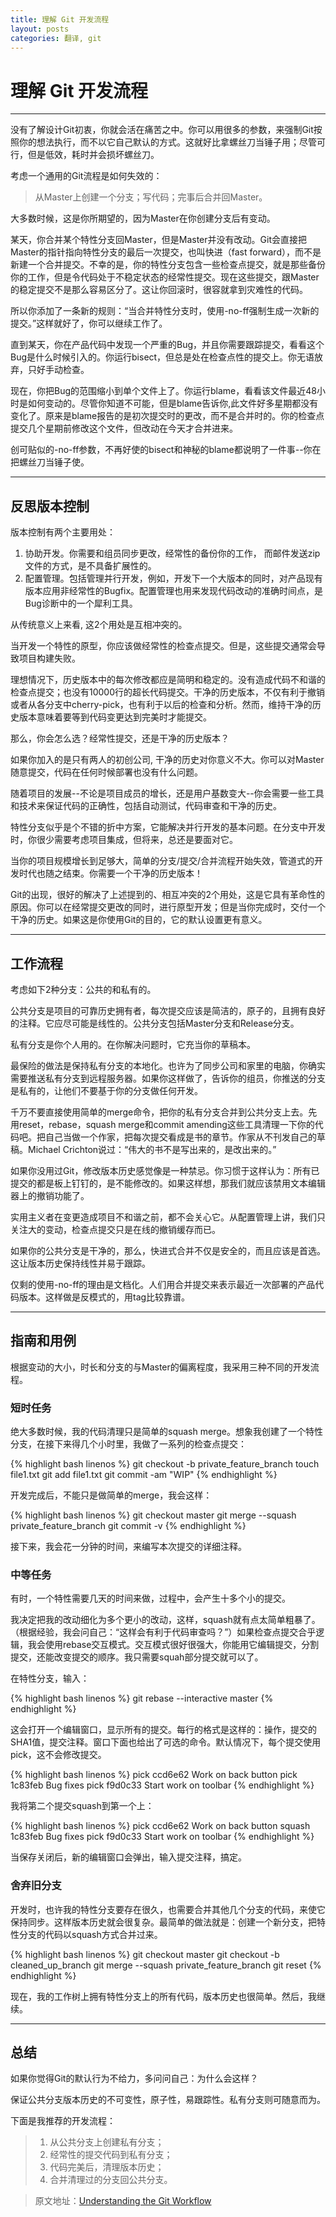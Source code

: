 ```yaml
---
title: 理解 Git 开发流程
layout: posts
categories: 翻译, git
---
```


# 理解 Git 开发流程

---

没有了解设计Git初衷，你就会活在痛苦之中。你可以用很多的参数，来强制Git按照你的想法执行，而不以它自己默认的方式。这就好比拿螺丝刀当锤子用；尽管可行，但是低效，耗时并会损坏螺丝刀。

考虑一个通用的Git流程是如何失效的：

> 从Master上创建一个分支；写代码；完事后合并回Master。

大多数时候，这是你所期望的，因为Master在你创建分支后有变动。 

某天，你合并某个特性分支回Master，但是Master并没有改动。Git会直接把Master的指针指向特性分支的最后一次提交，也叫快进（fast forward），而不是新建一个合并提交。不幸的是，你的特性分支包含一些检查点提交，就是那些备份你的工作，但是令代码处于不稳定状态的经常性提交。现在这些提交，跟Master的稳定提交不是那么容易区分了。这让你回滚时，很容就拿到灾难性的代码。

所以你添加了一条新的规则：“当合并特性分支时，使用-no-ff强制生成一次新的提交。”这样就好了，你可以继续工作了。

直到某天，你在产品代码中发现一个严重的Bug，并且你需要跟踪提交，看看这个Bug是什么时候引入的。你运行bisect，但总是处在检查点性的提交上。你无语放弃，只好手动检查。

现在，你把Bug的范围缩小到单个文件上了。你运行blame，看看该文件最近48小时是如何变动的。尽管你知道不可能，但是blame告诉你,此文件好多星期都没有变化了。原来是blame报告的是初次提交时的更改，而不是合并时的。你的检查点提交几个星期前修改这个文件，但改动在今天才合并进来。

创可贴似的-no-ff参数，不再好使的bisect和神秘的blame都说明了一件事--你在把螺丝刀当锤子使。

---

## 反思版本控制

版本控制有两个主要用处：

1. 协助开发。你需要和组员同步更改，经常性的备份你的工作， 而邮件发送zip文件的方式，是不具备扩展性的。
2. 配置管理。包括管理并行开发，例如，开发下一个大版本的同时，对产品现有版本应用非经常性的Bugfix。配置管理也用来发现代码改动的准确时间点，是Bug诊断中的一个犀利工具。

从传统意义上来看, 这2个用处是互相冲突的。

当开发一个特性的原型，你应该做经常性的检查点提交。但是，这些提交通常会导致项目构建失败。

理想情况下，历史版本中的每次修改都应是简明和稳定的。没有造成代码不和谐的检查点提交；也没有10000行的超长代码提交。干净的历史版本，不仅有利于撤销或者从各分支中cherry-pick，也有利于以后的检查和分析。然而，维持干净的历史版本意味着要等到代码变更达到完美时才能提交。

那么，你会怎么选？经常性提交，还是干净的历史版本？

如果你加入的是只有两人的初创公司, 干净的历史对你意义不大。你可以对Master随意提交，代码在任何时候部署也没有什么问题。

随着项目的发展--不论是项目成员的增长，还是用户基数变大--你会需要一些工具和技术来保证代码的正确性，包括自动测试，代码审查和干净的历史。

特性分支似乎是个不错的折中方案，它能解决并行开发的基本问题。在分支中开发时，你很少需要考虑项目集成，但将来，总还是要面对它。

当你的项目规模增长到足够大，简单的分支/提交/合并流程开始失效，管道式的开发时代也随之结束。你需要一个干净的历史版本！

Git的出现，很好的解决了上述提到的、相互冲突的2个用处，这是它具有革命性的原因。你可以在经常提交更改的同时，进行原型开发；但是当你完成时，交付一个干净的历史。如果这是你使用Git的目的，它的默认设置更有意义。

--- 

## 工作流程

考虑如下2种分支：公共的和私有的。

公共分支是项目的可靠历史拥有者，每次提交应该是简洁的，原子的，且拥有良好的注释。它应尽可能是线性的。公共分支包括Master分支和Release分支。

私有分支是你个人用的。在你解决问题时，它充当你的草稿本。

最保险的做法是保持私有分支的本地化。也许为了同步公司和家里的电脑，你确实需要推送私有分支到远程服务器。如果你这样做了，告诉你的组员，你推送的分支是私有的，让他们不要基于你的分支做任何开发。

千万不要直接使用简单的merge命令，把你的私有分支合并到公共分支上去。先用reset，rebase，squash merge和commit amending这些工具清理一下你的代码吧。把自己当做一个作家，把每次提交看成是书的章节。作家从不刊发自己的草稿。Michael Crichton说过：“伟大的书不是写出来的，是改出来的。”

如果你没用过Git，修改版本历史感觉像是一种禁忌。你习惯于这样认为：所有已提交的都是板上钉钉的，是不能修改的。如果这样想，那我们就应该禁用文本编辑器上的撤销功能了。

实用主义者在变更造成项目不和谐之前，都不会关心它。从配置管理上讲，我们只关注大的变动，检查点提交只是在线的撤销缓存而已。

如果你的公共分支是干净的，那么，快进式合并不仅是安全的，而且应该是首选。这让版本历史保持线性并易于跟踪。

仅剩的使用-no-ff的理由是文档化。人们用合并提交来表示最近一次部署的产品代码版本。这样做是反模式的，用tag比较靠谱。

--- 

## 指南和用例

根据变动的大小，时长和分支的与Master的偏离程度，我采用三种不同的开发流程。

### 短时任务

绝大多数时候，我的代码清理只是简单的squash merge。想象我创建了一个特性分支，在接下来得几个小时里，我做了一系列的检查点提交：

{% highlight bash linenos %}
git checkout -b private_feature_branch
touch file1.txt
git add file1.txt
git commit -am "WIP"
{% endhighlight %}

开发完成后，不能只是做简单的merge，我会这样：

{% highlight bash linenos %}
git checkout master
git merge --squash private_feature_branch
git commit -v
{% endhighlight %}

接下来，我会花一分钟的时间，来编写本次提交的详细注释。

### 中等任务

有时，一个特性需要几天的时间来做，过程中，会产生十多个小的提交。

我决定把我的改动细化为多个更小的改动，这样，squash就有点太简单粗暴了。（根据经验，我会问自己：“这样会有利于代码审查吗？”）如果检查点提交合乎逻辑，我会使用rebase交互模式。交互模式很好很强大，你能用它编辑提交，分割提交，还能改变提交的顺序。我只需要squah部分提交就可以了。

在特性分支，输入：

{% highlight bash linenos %}
git rebase --interactive master
{% endhighlight %}

这会打开一个编辑窗口，显示所有的提交。每行的格式是这样的：操作，提交的SHA1值，提交注释。窗口下面也给出了可选的命令。默认情况下，每个提交使用pick，这不会修改提交。

{% highlight bash linenos %}
pick ccd6e62 Work on back button
pick 1c83feb Bug fixes
pick f9d0c33 Start work on toolbar
{% endhighlight %}

我将第二个提交squash到第一个上：

{% highlight bash linenos %}
pick ccd6e62 Work on back button
squash 1c83feb Bug fixes
pick f9d0c33 Start work on toolbar
{% endhighlight %}

当保存关闭后，新的编辑窗口会弹出，输入提交注释，搞定。

### 舍弃旧分支

开发时，也许我的特性分支要存在很久，也需要合并其他几个分支的代码，来使它保持同步。这样版本历史就会很复杂。最简单的做法就是：创建一个新分支，把特性分支的代码以squash方式合并过来。

{% highlight bash linenos %}
git checkout master
git checkout -b cleaned_up_branch
git merge --squash private_feature_branch
git reset
{% endhighlight %}

现在，我的工作树上拥有特性分支上的所有代码，版本历史也很简单。然后，我继续。

---

## 总结

如果你觉得Git的默认行为不给力，多问问自己：为什么会这样？

保证公共分支版本历史的不可变性，原子性，易跟踪性。私有分支则可随意而为。

下面是我推荐的开发流程：

> 1. 从公共分支上创建私有分支；
> 2. 经常性的提交代码到私有分支；
> 3. 代码完美后，清理版本历史；
> 4. 合并清理过的分支回公共分支。

> 原文地址：[Understanding the Git Workflow](https://sandofsky.com/blog/git-workflow.html)